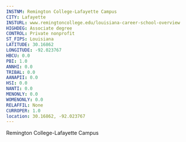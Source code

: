 ```yaml
---
INSTNM: Remington College-Lafayette Campus
CITY: Lafayette
INSTURL: www.remingtoncollege.edu/louisiana-career-school-overview
HIGHDEG: Associate degree
CONTROL: Private nonprofit
ST_FIPS: Louisiana
LATITUDE: 30.16862
LONGITUDE: -92.023767
HBCU: 0.0
PBI: 1.0
ANNHI: 0.0
TRIBAL: 0.0
AANAPII: 0.0
HSI: 0.0
NANTI: 0.0
MENONLY: 0.0
WOMENONLY: 0.0
RELAFFIL: None
CURROPER: 1.0
location: 30.16862, -92.023767
---
```

Remington College-Lafayette Campus